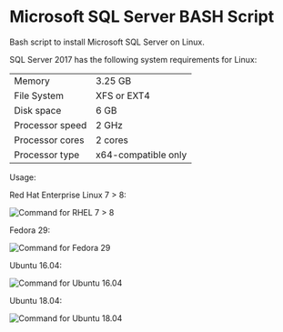 # Microsoft SQL Server BASH Script

Bash script to install Microsoft SQL Server on Linux.

SQL Server 2017 has the following system requirements for Linux:

|   |        |
| ------------- |:--------------|
| Memory        | 3.25 GB |
| File System   | XFS or EXT4 |
| Disk space	      | 6 GB     |
| Processor speed   | 2 GHz      |
| Processor cores   | 2 cores |
| Processor type    | x64-compatible only  |

Usage:

Red Hat Enterprise Linux 7 > 8:

![Command for RHEL 7 > 8](https://s3-eu-west-1.amazonaws.com/s3.gregoryzuckerman.dev/rhel7-8.svg)

Fedora 29:

![Command for Fedora 29](https://s3-eu-west-1.amazonaws.com/s3.gregoryzuckerman.dev/fedora29.svg)

Ubuntu 16.04:

![Command for Ubuntu 16.04](https://s3-eu-west-1.amazonaws.com/s3.gregoryzuckerman.dev/ubuntu1604.svg)

Ubuntu 18.04:

![Command for Ubuntu 18.04](https://s3-eu-west-1.amazonaws.com/s3.gregoryzuckerman.dev/ubuntu1804.svg)
